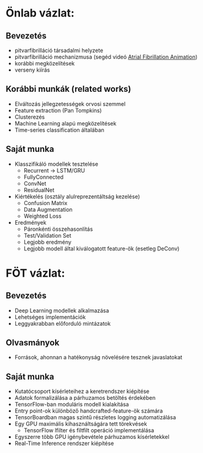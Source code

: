 # Önlab vázlat:

##  Bevezetés
 - pitvarfibrilláció társadalmi helyzete
 - pitvarfibrilláció mechanizmusa (segéd videó [Atrial Fibrillation Animation](https://www.youtube.com/watch?v=tPqs4xKPG3A))
 - korábbi megközelítések
 - verseny kiírás

## Korábbi munkák (related works)
 - Elváltozás jellegzetességek orvosi szemmel
 - Feature extraction (Pan Tompkins)
 - Clusterezés
 - Machine Learning alapú megközelítések
 - Time-series classification általában

## Saját munka
 - Klasszifikáló modellek tesztelése
    - Recurrent -> LSTM/GRU
    - FullyConnected
    - ConvNet
    - ResidualNet
 - Kiértékelés (osztály alulreprezentáltság kezelése)
    - Confusion Matrix
    - Data Augmentation
    - Weighted Loss
 - Eredmények
    - Páronkénti összehasonlítás
    - Test/Validation Set
    - Legjobb eredmény
    - Legjobb modell által kiválogatott feature-ök (esetleg DeConv)

# FÖT vázlat:

## Bevezetés
 - Deep Learning modellek alkalmazása
 - Lehetséges implementációk
 - Leggyakrabban előforduló mintázatok

## Olvasmányok
 - Források, ahonnan a hatékonyság növelésére tesznek javaslatokat

## Saját munka
 - Kutatócsoport kísérleteihez a keretrendszer kiépítése
 - Adatok formalizálása a párhuzamos betöltés érdekében
 - TensorFlow-ban moduláris modell kialakítása
 - Entry point-ok különböző handcrafted-feature-ök számára
 - TensorBoardban magas szintű részletes logging automatizálása
 - Egy GPU maximális kihasználtságára tett törekvések
     - TensorFlow lfilter és filtfilt operáció implementálása
 - Egyszerre több GPU igénybevétele párhuzamos kísérletekkel
 - Real-Time Inference rendszer kiépítése
